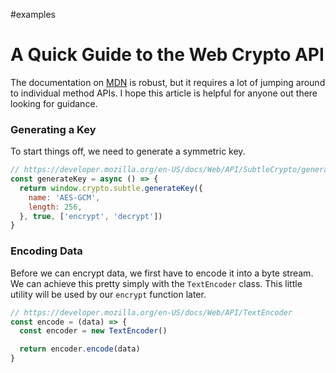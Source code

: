 #examples

# A Quick Guide to the Web Crypto API

The documentation on [MDN](https://developer.mozilla.org/en-US/) is robust, but it requires a lot of jumping around to individual method APIs. I hope this article is helpful for anyone out there looking for guidance.

### Generating a Key

To start things off, we need to generate a symmetric key.

```js
// https://developer.mozilla.org/en-US/docs/Web/API/SubtleCrypto/generateKey
const generateKey = async () => {
  return window.crypto.subtle.generateKey({
    name: 'AES-GCM',
    length: 256,
  }, true, ['encrypt', 'decrypt'])
}
```

### Encoding Data

Before we can encrypt data, we first have to encode it into a byte stream. We can achieve this pretty simply with the `TextEncoder` class. This little utility will be used by our `encrypt` function later.

```js
// https://developer.mozilla.org/en-US/docs/Web/API/TextEncoder
const encode = (data) => {
  const encoder = new TextEncoder()

  return encoder.encode(data)
}
```
